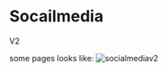 # Socailmedia
 V2
 
 some pages looks like:
![socialmediav2](https://user-images.githubusercontent.com/47039014/152586694-e0991ded-0505-433e-806c-69e3644d016d.png)

